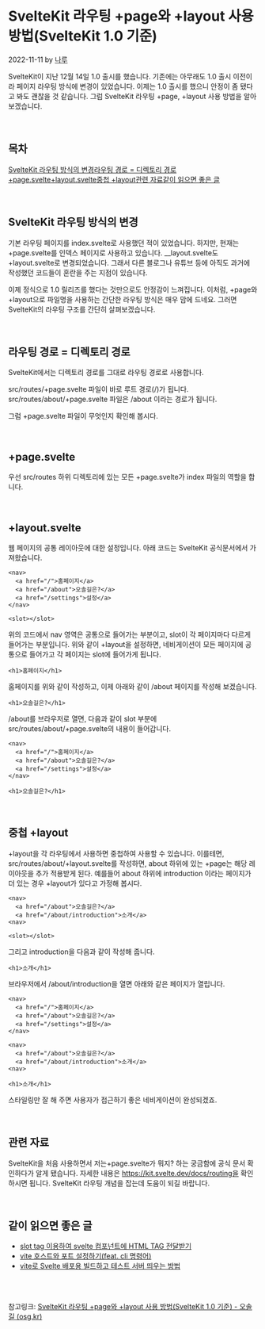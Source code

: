 # SvelteKit 라우팅 +page와 +layout 사용 방법(SvelteKit 1.0 기준)

2022-11-11 by [나루](https://osg.kr/author/onlylovenet)

SvelteKit이 지난 12월 14일 1.0 출시를 했습니다. 기존에는 아무래도 1.0 출시 이전이라 페이지 라우팅 방식에 변경이 있었습니다. 이제는 1.0 출시를 했으니 안정이 좀 됐다고 봐도 괜찮을 것 같습니다. 그럼 SvelteKit 라우팅 +page, +layout 사용 방법을 알아보겠습니다.

<br>

## 목차

[SvelteKit 라우팅 방식의 변경](https://osg.kr/archives/674#svelte-kit-라우팅-방식의-변경)[라우팅 경로 = 디렉토리 경로](https://osg.kr/archives/674#라우팅-경로-디렉토리-경로)[+page.svelte](https://osg.kr/archives/674#page-svelte)[+layout.svelte](https://osg.kr/archives/674#layout-svelte)[중첩 +layout](https://osg.kr/archives/674#중첩-layout)[관련 자료](https://osg.kr/archives/674#관련-자료)[같이 읽으면 좋은 글](https://osg.kr/archives/674#같이-읽으면-좋은-글)

<br>

## SvelteKit 라우팅 방식의 변경

기본 라우팅 페이지를 index.svelte로 사용했던 적이 있었습니다. 하지만, 현재는 +page.svelte를 인덱스 페이지로 사용하고 있습니다. __layout.svelte도 +layout.svelte로 변경되었습니다. 그래서 다른 블로그나 유튜브 등에 아직도 과거에 작성했던 코드들이 혼란을 주는 지점이 있습니다.

이제 정식으로 1.0 릴리즈를 했다는 것만으로도 안정감이 느껴집니다. 이처럼, +page와 +layout으로 파일명을 사용하는 간단한 라우팅 방식은 매우 맘에 드네요.
그러면 SvelteKit의 라우팅 구조를 간단히 살펴보겠습니다.

<br>

## 라우팅 경로 = 디렉토리 경로

SvelteKit에서는 디렉토리 경로를 그대로 라우팅 경로로 사용합니다.

src/routes/+page.svelte 파일이 바로 루트 경로(/)가 됩니다.
src/routes/about/+page.svelte 파일은 /about 이라는 경로가 됩니다.

그럼 +page.svelte 파일이 무엇인지 확인해 봅시다.

<br>

## +page.svelte

우선 src/routes 하위 디렉토리에 있는 모든 +page.svelte가 index 파일의 역할을 합니다.

<br>

## +layout.svelte

웹 페이지의 공통 레이아웃에 대한 설정입니다. 아래 코드는 SvelteKit 공식문서에서 가져왔습니다.



```svelte
<nav>
  <a href="/">홈페이지</a>
  <a href="/about">오솔길은?</a>
  <a href="/settings">설정</a>
</nav>

<slot></slot>
```



위의 코드에서 nav 영역은 공통으로 들어가는 부분이고, slot이 각 페이지마다 다르게 들어가는 부분입니다. 위와 같이 +layout을 설정하면, 네비게이션이 모든 페이지에 공통으로 들어가고 각 페이지는 slot에 들어가게 됩니다.



```svelte
<h1>홈페이지</h1>
```



홈페이지를 위와 같이 작성하고, 이제 아래와 같이 /about 페이지를 작성해 보겠습니다.



```Svelte
<h1>오솔길은?</h1>
```



/about를 브라우저로 열면, 다음과 같이 slot 부분에 src/routes/about/+page.svelte의 내용이 들어갑니다.



```svelte
<nav>
  <a href="/">홈페이지</a>
  <a href="/about">오솔길은?</a>
  <a href="/settings">설정</a>
</nav>

<h1>오솔길은?</h1>
```



<br>

## 중첩 +layout

+layout을 각 라우팅에서 사용하면 중첩하여 사용할 수 있습니다. 이를테면, src/routes/about/+layout.svelte를 작성하면, about 하위에 있는 +page는 해당 레이아웃을 추가 적용받게 된다.
예를들어 about 하위에 introduction 이라는 페이지가 더 있는 경우 +layout가 있다고 가정해 봅시다.



```svelte
<nav>
  <a href="/about">오솔길은?</a>
  <a href="/about/introduction">소개</a>
<nav>

<slot></slot>
```



그리고 introduction을 다음과 같이 작성해 줍니다.



```svelte
<h1>소개</h1>
```



브라우저에서 /about/introduction을 열면 아래와 같은 페이지가 열립니다.



```svelte
<nav>
  <a href="/">홈페이지</a>
  <a href="/about">오솔길은?</a>
  <a href="/settings">설정</a>
</nav>

<nav>
  <a href="/about">오솔길은?</a>
  <a href="/about/introduction">소개</a>
<nav>

<h1>소개</h1>
```



스타일링만 잘 해 주면 사용자가 접근하기 좋은 네비게이션이 완성되겠죠.

<br>

## 관련 자료

SvelteKit을 처음 사용하면서 저는+page.svelte가 뭐지? 하는 궁금함에 공식 문서 확인하다가 알게 됐습니다. 자세한 내용은 https://kit.svelte.dev/docs/routing을 확인하시면 됩니다.
SvelteKit 라우팅 개념을 잡는데 도움이 되길 바랍니다.

<br>

## 같이 읽으면 좋은 글

- [slot tag 이용하여 svelte 컴포넌트에 HTML TAG 전달받기](https://osg.kr/archives/662)
- [vite 호스트와 포트 설정하기(feat. cli 명령어)](https://osg.kr/archives/648)
- [vite로 Svelte 배포용 빌드하고 테스트 서버 띄우는 방법](https://osg.kr/archives/653)





<br>

<br>

참고링크: [SvelteKit 라우팅 +page와 +layout 사용 방법(SvelteKit 1.0 기준) - 오솔길 (osg.kr)](https://osg.kr/archives/674)

<br>
